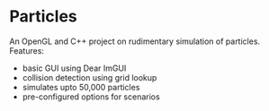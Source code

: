 # Particles

An OpenGL and C++ project on rudimentary simulation of particles. 
Features:
- basic GUI using Dear ImGUI
- collision detection using grid lookup
- simulates upto 50,000 particles
- pre-configured options for scenarios
